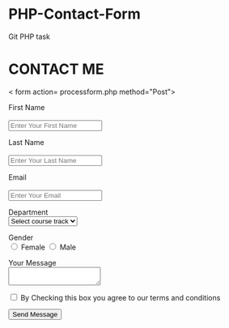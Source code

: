 # PHP-Contact-Form
Git PHP task

<!doctype html>
<html>
 <head> 
  <title>CREATION OF CONTACT FORM </title> 
 </head> 
 <body> 
  <h1> CONTACT ME </h1> &lt; form action= processform.php method="Post"&gt; 
  <p> <label for="first_name">First Name </label><br < body> <br> <input type="text" name="first_name" placeholder="Enter Your First Name"> </p> 
  <p> <label for="last_name">Last Name </label><br < body> <br> <input type="text" name="last_name" placeholder="Enter Your Last Name"> </p> 
  <p> <label for="email">Email </label><br < body> <br> <input type="email" name="email" placeholder="Enter Your Email"> </p> 
  <p> <label for="department">Department</label><br> <select name="course track"> <option>Select course track</option> <option>Backend</option> <option>Frontend</option> <option>Mobile </option> <option>Coding</option> </select> </p> 
  <p> <label for="gender">Gender</label><br> <input type="radio" name="gender"> Female <input type="radio" name="gender"> Male </p> 
  <p> <label for="email">Your Message</label><br> <textarea name="message"></textarea> </p> 
  <p> <input type="checkbox" name="terms"> By Checking this box you agree to our terms and conditions </p> 
  <p> <button type="submit">Send Message</button> </p> 
  <form> 
  </form> 
 </body>
</html>
